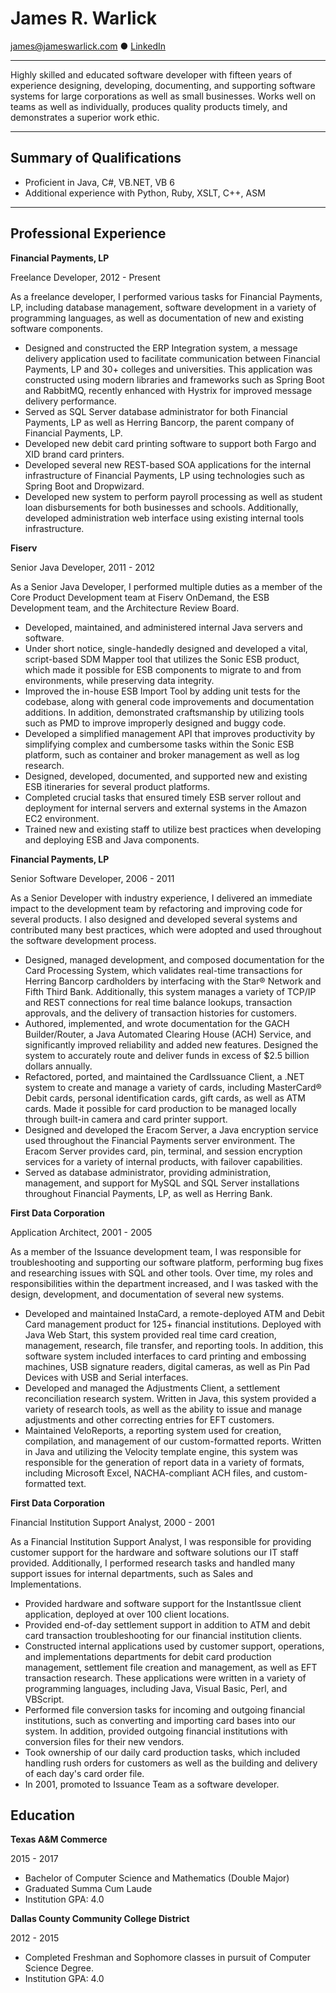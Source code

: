 

**James R. Warlick**
=====================
james@jameswarlick.com ● [LinkedIn](linkedin.com/in/james-warlick-85459438)

----------

Highly skilled and educated software developer with fifteen years of experience designing, developing, documenting, and supporting software systems for large corporations as well as small businesses.  Works well on teams as well as individually, produces quality products timely, and demonstrates a superior work ethic.

----------

**Summary of Qualifications**
-----------------------------

- Proficient in Java, C#, VB.NET, VB 6 
- Additional experience with Python, Ruby, XSLT, C++, ASM

----------

**Professional Experience**
---------------------------

**Financial Payments, LP**

Freelance Developer, 2012 - Present

As a freelance developer, I performed various tasks for Financial Payments, LP, including database management, software development in a variety of programming languages, as well as documentation of new and existing software components.  

- Designed and constructed the ERP Integration system, a message delivery application used to facilitate communication between Financial Payments, LP and 30+ colleges and universities.  This application was constructed using modern libraries and frameworks such as Spring Boot and RabbitMQ, recently enhanced with Hystrix for improved message delivery performance.
- Served as SQL Server database administrator for both Financial Payments, LP as well as Herring Bancorp, the parent company of Financial Payments, LP.
- Developed new debit card printing software to support both Fargo and XID brand card printers. 
- Developed several new REST-based SOA applications for the internal infrastructure of Financial Payments, LP using technologies such as Spring Boot and Dropwizard.
- Developed new system to perform payroll processing as well as student loan disbursements for both businesses and schools.  Additionally, developed administration web interface using existing internal tools infrastructure.


**Fiserv**

Senior Java Developer, 2011 - 2012

As a Senior Java Developer, I performed multiple duties as a member of the Core Product Development team at Fiserv OnDemand, the ESB Development team, and the Architecture Review Board.

- Developed, maintained, and administered internal Java servers and software. 
- Under short notice, single-handedly designed and developed a vital, script-based SDM Mapper tool that utilizes the Sonic ESB product, which made it possible for ESB components to migrate to and from environments, while preserving data integrity.  
- Improved the in-house ESB Import Tool by adding unit tests for the codebase, along with general code improvements and documentation additions.  In addition, demonstrated craftsmanship by utilizing tools such as PMD to improve improperly designed and buggy code. 
- Developed a simplified management API that improves productivity by simplifying complex and cumbersome tasks within the Sonic ESB platform, such as container and broker management as well as log research.  
- Designed, developed, documented, and supported new and existing ESB itineraries for several product platforms.  
- Completed crucial tasks that ensured timely ESB server rollout and deployment for internal servers and external systems in the Amazon EC2 environment.  
- Trained new and existing staff to utilize best practices when developing and deploying ESB and Java components.



**Financial Payments, LP**

Senior Software Developer, 2006 - 2011

As a Senior Developer with industry experience, I delivered an immediate impact to the development team by refactoring and improving code for several products.  I also designed and developed several systems and contributed many best practices, which were adopted and used throughout the software development process.  

- Designed, managed development, and composed documentation for the Card Processing System, which validates real-time transactions for Herring Bancorp cardholders by interfacing with the Star® Network and Fifth Third Bank. Additionally, this system manages a variety of TCP/IP and REST connections for real time balance lookups, transaction approvals, and the delivery of transaction histories for customers.  
- Authored, implemented, and wrote documentation for the GACH Builder/Router, a Java Automated Clearing House (ACH) Service, and significantly improved reliability and added new features. Designed the system to accurately route and deliver funds in excess of $2.5 billion dollars annually.
- Refactored, ported, and maintained the CardIssuance Client, a .NET system to create and manage a variety of cards, including MasterCard® Debit cards, personal identification cards, gift cards, as well as ATM cards. Made it possible for card production to be managed locally through built-in camera and card printer support. 
- Designed and developed the Eracom Server, a Java encryption service used throughout the Financial Payments server environment. The Eracom Server provides card, pin, terminal, and session encryption services for a variety of internal products, with failover capabilities. 
- Served as database administrator, providing administration, management, and support for MySQL and SQL Server installations throughout Financial Payments, LP, as well as Herring Bank.


**First Data Corporation**

Application Architect, 2001 - 2005

As a member of the Issuance development team, I was responsible for troubleshooting and supporting our software platform, performing bug fixes and researching issues with SQL and other tools.  Over time, my roles and responsibilities within the department increased, and I was tasked with the design, development, and documentation of several new systems.  

- Developed and maintained InstaCard, a remote-deployed ATM and Debit Card management product for 125+ financial institutions. Deployed with Java Web Start, this system provided real time card creation, management, research, file transfer, and reporting tools. In addition, this software system included interfaces to card printing and embossing machines, USB signature readers, digital cameras, as well as Pin Pad Devices with USB and Serial interfaces.
- Developed and managed the Adjustments Client, a settlement reconciliation research system. Written in Java, this system provided a variety of research tools, as well as the ability to issue and manage adjustments and other correcting entries for EFT customers. 
- Maintained VeloReports, a reporting system used for creation, compilation, and management of our custom-formatted reports. Written in Java and utilizing the Velocity template engine, this system was responsible for the generation of report data in a variety of formats, including Microsoft Excel, NACHA-compliant ACH files, and custom-formatted text. 


**First Data Corporation**

Financial Institution Support Analyst, 2000 - 2001

As a Financial Institution Support Analyst, I was responsible for providing customer support for the hardware and software solutions our IT staff provided.  Additionally, I performed research tasks and handled many support issues for internal departments, such as Sales and Implementations.  

- Provided hardware and software support for the InstantIssue client application, deployed at over 100 client locations.
- Provided end-of-day settlement support in addition to ATM and debit card transaction troubleshooting for our financial institution clients. 
- Constructed internal applications used by customer support, operations, and implementations departments for debit card production management, settlement file creation and management, as well as EFT transaction research. These applications were written in a variety of programming languages, including Java, Visual Basic, Perl, and VBScript. 
- Performed file conversion tasks for incoming and outgoing financial institutions, such as converting and importing card bases into our system.  In addition, provided outgoing financial institutions with conversion files for their new vendors.  
- Took ownership of our daily card production tasks, which included handling rush orders for customers as well as the building and delivery of each day's card order file.  
- In 2001, promoted to Issuance Team as a software developer. 


**Education**
-------------

**Texas A&M Commerce**

2015 - 2017

- Bachelor of Computer Science and Mathematics (Double Major)
- Graduated Summa Cum Laude
- Institution GPA: 4.0

**Dallas County Community College District**

2012 - 2015

- Completed Freshman and Sophomore classes in pursuit of Computer Science Degree.
- Institution GPA:  4.0



